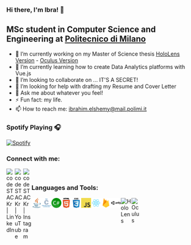### Hi there, I'm Ibra! 👋

## MSc student in Computer Science and Engineering at [Politecnico di Milano][polimi]
- 🔭 I’m currently working on my Master of Science thesis [HoloLens Version](https://github.com/Ibriaco/DoYouSpeakHolo) - [Oculus Version](https://github.com/Ibriaco/DoYouSpeakOculus)
- 🌱 I’m currently learning how to create Data Analytics platforms with Vue.js
- 👯 I’m looking to collaborate on ... IT'S A SECRET!
- 🤔 I’m looking for help with drafting my Resume and Cover Letter
- 💬 Ask me about whatever you feel!
- ⚡ Fun fact: my life.
- 📫 How to reach me: [ibrahim.elshemy@mail.polimi.it](mailto:ibrahim.elshemy@mail.polimi.it?subject=[GitHub]%20Source%20Han%20San)

### Spotify Playing 🎧
[![Spotify](https://ibriaco-spotify.ibriaco.vercel.app/api/spotify)](https://open.spotify.com/user/piccoloibra)

### Connect with me:

[<img align="left" alt="codeSTACKr | LinkedIn" width="22px" src="https://cdn.jsdelivr.net/npm/simple-icons@v3/icons/linkedin.svg" />][linkedin]
[<img align="left" alt="codeSTACKr | YouTube" width="22px" src="https://cdn.jsdelivr.net/npm/simple-icons@v3/icons/facebook.svg" />][facebook]
[<img align="left" alt="codeSTACKr | Instagram" width="22px" src="https://cdn.jsdelivr.net/npm/simple-icons@v3/icons/instagram.svg" />][instagram]

<br />

### Languages and Tools:

[<img align="left" alt="Java" width="26px" src="https://raw.githubusercontent.com/github/explore/80688e429a7d4ef2fca1e82350fe8e3517d3494d/topics/java/java.png" />]()
[<img align="left" alt="C" width="26px" src="https://raw.githubusercontent.com/github/explore/80688e429a7d4ef2fca1e82350fe8e3517d3494d/topics/c/c.png" />]()
[<img align="left" alt="C#" width="26px" src="https://raw.githubusercontent.com/github/explore/80688e429a7d4ef2fca1e82350fe8e3517d3494d/topics/csharp/csharp.png" />]()
[<img align="left" alt="HTML5" width="26px" src="https://raw.githubusercontent.com/github/explore/80688e429a7d4ef2fca1e82350fe8e3517d3494d/topics/html/html.png" />]()
[<img align="left" alt="CSS3" width="26px" src="https://raw.githubusercontent.com/github/explore/80688e429a7d4ef2fca1e82350fe8e3517d3494d/topics/css/css.png" />]()
[<img align="left" alt="JavaScript" width="26px" src="https://raw.githubusercontent.com/github/explore/80688e429a7d4ef2fca1e82350fe8e3517d3494d/topics/javascript/javascript.png" />]()
[<img align="left" alt="ReactNative" width="26px" src="https://raw.githubusercontent.com/github/explore/80688e429a7d4ef2fca1e82350fe8e3517d3494d/topics/react-native/react-native.png" />]()
[<img align="left" alt="Firebase" width="26px" src="https://raw.githubusercontent.com/github/explore/80688e429a7d4ef2fca1e82350fe8e3517d3494d/topics/firebase/firebase.png" />]()
[<img align="left" alt="Unity3D" width="26px" src="https://raw.githubusercontent.com/github/explore/80688e429a7d4ef2fca1e82350fe8e3517d3494d/topics/unity/unity.png" />]()
[<img align="left" alt="HoloLens" color="#00000" width="28px" src="https://cdn.icon-icons.com/icons2/2248/PNG/128/hololens_icon_135510.png" />]()
[<img align="left" alt="Oculus" color="#00000" width="26px" src="https://simpleicons.org/icons/oculus.svg" />]()
<br />


[facebook]: https://www.facebook.com/ibriaco/
[instagram]: https://www.instagram.com/ibriaco/
[linkedin]: https://www.linkedin.com/in/ibrahim-el-shemy-5a3582172/
[polimi]: https://www.polimi.it/it/
